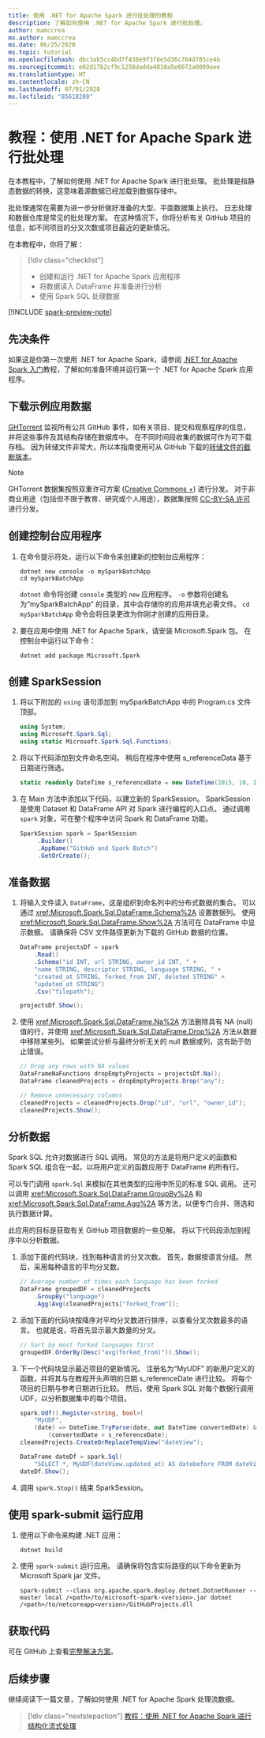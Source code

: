 ```yaml
---
title: 使用 .NET for Apache Spark 进行批处理的教程
description: 了解如何使用 .NET for Apache Spark 进行批处理。
author: mamccrea
ms.author: mamccrea
ms.date: 06/25/2020
ms.topic: tutorial
ms.openlocfilehash: dbc3ab5cc4bd7f438e9f3f8e5d36c764d785ce4b
ms.sourcegitcommit: e02d17b2cf9c1258dadda4810a5e6072a0089aee
ms.translationtype: HT
ms.contentlocale: zh-CN
ms.lasthandoff: 07/01/2020
ms.locfileid: "85618280"
---
```

# <a name="tutorial-do-batch-processing-with-net-for-apache-spark"></a>教程：使用 .NET for Apache Spark 进行批处理

在本教程中，了解如何使用 .NET for Apache Spark 进行批处理。 批处理是指静态数据的转换，这意味着源数据已经加载到数据存储中。

批处理通常在需要为进一步分析做好准备的大型、平面数据集上执行。 日志处理和数据仓库是常见的批处理方案。 在这种情况下，你将分析有关 GitHub 项目的信息，如不同项目的分叉次数或项目最近的更新情况。

在本教程中，你将了解：

> [!div class="checklist"]
>
> * 创建和运行 .NET for Apache Spark 应用程序
> * 将数据读入 DataFrame 并准备进行分析
> * 使用 Spark SQL 处理数据

[!INCLUDE [spark-preview-note](../../../includes/spark-preview-note.md)]

## <a name="prerequisites"></a>先决条件

如果这是你第一次使用 .NET for Apache Spark，请参阅 [.NET for Apache Spark 入门](get-started.md)教程，了解如何准备环境并运行第一个 .NET for Apache Spark 应用程序。

## <a name="download-the-sample-data"></a>下载示例应用数据

[GHTorrent](http://ghtorrent.org/) 监视所有公共 GitHub 事件，如有关项目、提交和观察程序的信息，并将这些事件及其结构存储在数据库中。 在不同时间段收集的数据可作为可下载存档。 因为转储文件非常大，所以本指南使用可从 GitHub 下载的[转储文件的截断版本](https://github.com/dotnet/spark/tree/master/examples/Microsoft.Spark.CSharp.Examples/Sql/Batch/projects_smaller.csv)。

> [!NOTE]
> GHTorrent 数据集按照双重许可方案 ([Creative Commons +](https://wiki.creativecommons.org/wiki/CCPlus)) 进行分发。 对于非商业用途（包括但不限于教育、研究或个人用途），数据集按照 [CC-BY-SA 许可](https://creativecommons.org/licenses/by-sa/4.0/)进行分发。

## <a name="create-a-console-application"></a>创建控制台应用程序

1. 在命令提示符处，运行以下命令来创建新的控制台应用程序：

   ```dotnetcli
   dotnet new console -o mySparkBatchApp
   cd mySparkBatchApp
   ```

   `dotnet` 命令将创建 `console` 类型的 `new` 应用程序。 `-o` 参数将创建名为“mySparkBatchApp”  的目录，其中会存储你的应用并填充必需文件。 `cd mySparkBatchApp` 命令会将目录更改为你刚才创建的应用目录。

1. 要在应用中使用 .NET for Apache Spark，请安装 Microsoft.Spark 包。 在控制台中运行以下命令：

   ```dotnetcli
   dotnet add package Microsoft.Spark
   ```

## <a name="create-a-sparksession"></a>创建 SparkSession

1. 将以下附加的 `using` 语句添加到 mySparkBatchApp  中的 Program.cs  文件顶部。

   ```csharp
   using System;
   using Microsoft.Spark.Sql;
   using static Microsoft.Spark.Sql.Functions;
   ```

1. 将以下代码添加到文件命名空间。 稍后在程序中使用 s_referenceData  基于日期进行筛选。

   ```csharp
   static readonly DateTime s_referenceDate = new DateTime(2015, 10, 20);
   ```

1. 在 Main 方法中添加以下代码，以建立新的 SparkSession。 SparkSession 是使用 Dataset 和 DataFrame API 对 Spark 进行编程的入口点。 通过调用 `spark` 对象，可在整个程序中访问 Spark 和 DataFrame 功能。

   ```csharp
   SparkSession spark = SparkSession
        .Builder()
        .AppName("GitHub and Spark Batch")
        .GetOrCreate();
   ```

## <a name="prepare-the-data"></a>准备数据

1. 将输入文件读入 `DataFrame`，这是组织到命名列中的分布式数据的集合。 可以通过 <xref:Microsoft.Spark.Sql.DataFrame.Schema%2A> 设置数据列。 使用 <xref:Microsoft.Spark.Sql.DataFrame.Show%2A> 方法可在 DataFrame 中显示数据。 请确保将 CSV 文件路径更新为下载的 GitHub 数据的位置。

   ```csharp
   DataFrame projectsDf = spark
       .Read()
       .Schema("id INT, url STRING, owner_id INT, " +
       "name STRING, descriptor STRING, language STRING, " +
       "created_at STRING, forked_from INT, deleted STRING" +
       "updated_at STRING")
       .Csv("filepath");

   projectsDf.Show();
   ```

1. 使用 <xref:Microsoft.Spark.Sql.DataFrame.Na%2A> 方法删除具有 NA (null) 值的行，并使用 <xref:Microsoft.Spark.Sql.DataFrame.Drop%2A> 方法从数据中移除某些列。 如果尝试分析与最终分析无关的 null 数据或列，这有助于防止错误。

   ```csharp
   // Drop any rows with NA values
   DataFrameNaFunctions dropEmptyProjects = projectsDf.Na();
   DataFrame cleanedProjects = dropEmptyProjects.Drop("any");

   // Remove unnecessary columns
   cleanedProjects = cleanedProjects.Drop("id", "url", "owner_id");
   cleanedProjects.Show();
   ```

## <a name="analyze-the-data"></a>分析数据

Spark SQL 允许对数据进行 SQL 调用。 常见的方法是将用户定义的函数和 Spark SQL 组合在一起，以将用户定义的函数应用于 DataFrame 的所有行。

可以专门调用 `spark.Sql` 来模拟在其他类型的应用中所见的标准 SQL 调用。 还可以调用 <xref:Microsoft.Spark.Sql.DataFrame.GroupBy%2A> 和 <xref:Microsoft.Spark.Sql.DataFrame.Agg%2A> 等方法，以便专门合并、筛选和执行数据计算。

此应用的目标是获取有关 GitHub 项目数据的一些见解。 将以下代码段添加到程序中以分析数据。

1. 添加下面的代码块，找到每种语言的分叉次数。 首先，数据按语言分组。 然后，采用每种语言的平均分叉数。

   ```csharp
   // Average number of times each language has been forked
   DataFrame groupedDF = cleanedProjects
       .GroupBy("language")
       .Agg(Avg(cleanedProjects["forked_from"]);
   ```

1. 添加下面的代码块按降序对平均分叉数进行排序，以查看分叉次数最多的语言。 也就是说，将首先显示最大数量的分叉。

   ```csharp
   // Sort by most forked languages first
   groupedDF.OrderBy(Desc("avg(forked_from)")).Show();
   ```

1. 下一个代码块显示最近项目的更新情况。 注册名为“MyUDF”  的新用户定义的函数，并将其与在教程开头声明的日期 s_referenceDate  进行比较。 将每个项目的日期与参考日期进行比较。 然后，使用 Spark SQL 对每个数据行调用 UDF，以分析数据集中的每个项目。

   ```csharp
   spark.Udf().Register<string, bool>(
       "MyUDF",
       (date) => DateTime.TryParse(date, out DateTime convertedDate) &&
           (convertedDate > s_referenceDate);
   cleanedProjects.CreateOrReplaceTempView("dateView");

   DataFrame dateDf = spark.Sql(
       "SELECT *, MyUDF(dateView.updated_at) AS datebefore FROM dateView");
   dateDf.Show();
   ```

1. 调用 `spark.Stop()` 结束 SparkSession。

## <a name="use-spark-submit-to-run-your-app"></a>使用 spark-submit 运行应用

1. 使用以下命令来构建 .NET 应用：

   ```dotnetcli
   dotnet build
   ```

1. 使用 `spark-submit` 运行应用。 请确保将包含实际路径的以下命令更新为 Microsoft Spark jar 文件。

   ```console
   spark-submit --class org.apache.spark.deploy.dotnet.DotnetRunner --master local /<path>/to/microsoft-spark-<version>.jar dotnet /<path>/to/netcoreapp<version>/GitHubProjects.dll
   ```

## <a name="get-the-code"></a>获取代码

可在 GitHub 上查看[完整解决方案](https://github.com/dotnet/spark/blob/master/examples/Microsoft.Spark.CSharp.Examples/Sql/Batch/GitHubProjects.cs)。

## <a name="next-steps"></a>后续步骤

继续阅读下一篇文章，了解如何使用 .NET for Apache Spark 处理流数据。
> [!div class="nextstepaction"]
> [教程：使用 .NET for Apache Spark 进行结构化流式处理](streaming.md)
